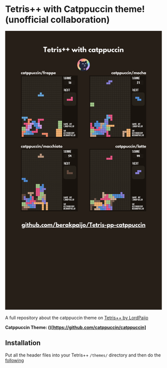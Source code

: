 # Tetris++ with Catppuccin theme! (unofficial collaboration)

![](https://github.com/berakpaijo/Tetris-pp-catppuccin/blob/main/catppuccinfrappe(1).png)

A full repository about the catppuccin theme on [Tetris++ by LordPaijo](https://github.com/berakpaijo/Raylib-Tetris-pp)

**Catppuccin Theme: ()[https://github.com/catppuccin/catppuccin]**

## Installation

Put all the header files into your Tetris++ `/themes/` directory and then do the [following](https://github.com/berakpaijo/Raylib-Tetris-pp/blob/main/CUSTOMIZATION.md)
